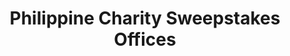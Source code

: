 ---
title: "Philippine Charity Sweepstakes Offices"
url: /meycauayan/philippine-charity-sweepstakes-offices/
shop: lottery
---
